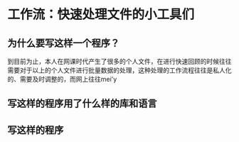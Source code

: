 # 工作流：快速处理文件的小工具们
## 为什么要写这样一个程序？
到目前为止，本人在网课时代产生了很多的个人文件，在进行快速回顾的时候往往需要对于以上的个人文件进行批量数据的处理，这种处理的工作流程往往是私人化的、需要及时调整的，而网上往往mei'y
## 写这样的程序用了什么样的库和语言

## 写这样的程序